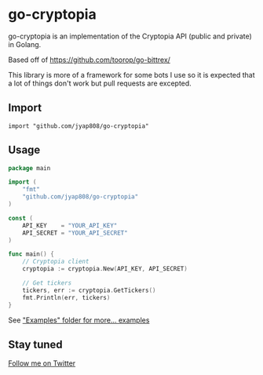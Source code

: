 go-cryptopia
==========

go-cryptopia is an implementation of the Cryptopia API (public and private) in Golang.

Based off of https://github.com/toorop/go-bittrex/

This library is more of a framework for some bots I use so it is expected that a lot of things don't work but pull requests are excepted.

## Import
	import "github.com/jyap808/go-cryptopia"
	
## Usage
~~~ go
package main

import (
    "fmt"
    "github.com/jyap808/go-cryptopia"
)

const (
    API_KEY    = "YOUR_API_KEY"
    API_SECRET = "YOUR_API_SECRET"
)

func main() {
    // Cryptopia client
    cryptopia := cryptopia.New(API_KEY, API_SECRET)

    // Get tickers
    tickers, err := cryptopia.GetTickers()
    fmt.Println(err, tickers)
}
~~~	

See ["Examples" folder for more... examples](https://github.com/jyap808/go-cryptopia/blob/master/examples/cryptopia.go)

## Stay tuned
[Follow me on Twitter](https://twitter.com/jyap)

